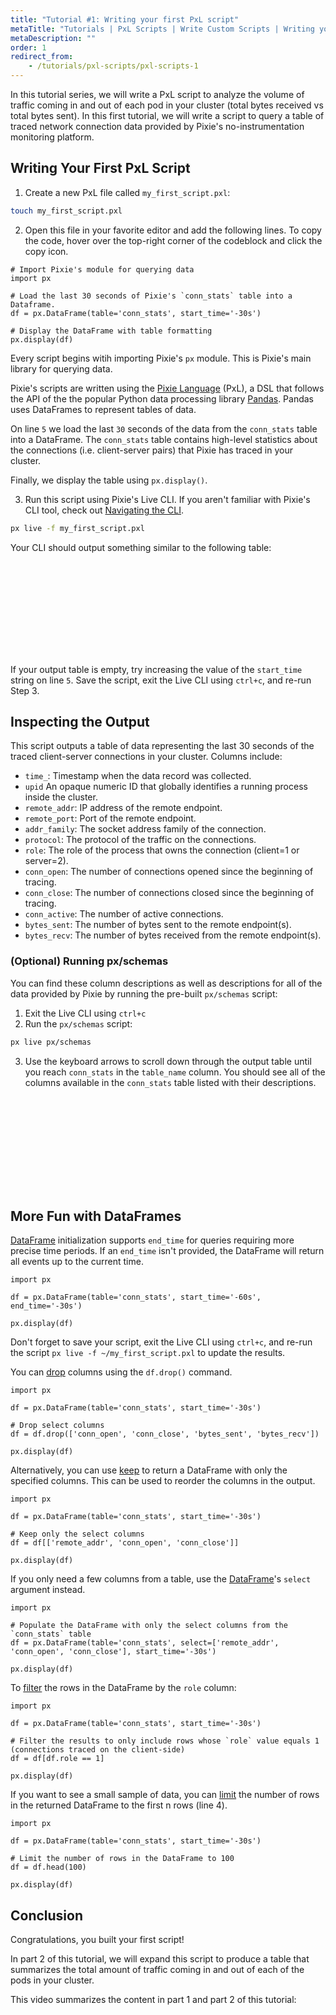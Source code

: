```yaml
---
title: "Tutorial #1: Writing your first PxL script"
metaTitle: "Tutorials | PxL Scripts | Write Custom Scripts | Writing your first PxL script"
metaDescription: ""
order: 1
redirect_from:
    - /tutorials/pxl-scripts/pxl-scripts-1
---
```


In this tutorial series, we will write a PxL script to analyze the volume of traffic coming in and out of each pod in your cluster (total bytes received vs total bytes sent). In this first tutorial, we will write a script to query a table of traced network connection data provided by Pixie's no-instrumentation monitoring platform.

## Writing Your First PxL Script

1. Create a new PxL file called `my_first_script.pxl`:

```bash
touch my_first_script.pxl
```

2. Open this file in your favorite editor and add the following lines. To copy the code, hover over the top-right corner of the codeblock and click the copy icon.

```python:numbers
# Import Pixie's module for querying data
import px

# Load the last 30 seconds of Pixie's `conn_stats` table into a Dataframe.
df = px.DataFrame(table='conn_stats', start_time='-30s')

# Display the DataFrame with table formatting
px.display(df)
```

Every script begins witih importing Pixie's `px` module. This is Pixie's main library for querying data.

Pixie's scripts are written using the [Pixie Language](/reference/pxl) (PxL), a DSL that follows the API of the the popular Python data processing library [Pandas](https://pandas.pydata.org/docs/user_guide/index.html). Pandas uses DataFrames to represent tables of data.

On line `5` we load the last `30` seconds of the data from the `conn_stats` table into a DataFrame. The `conn_stats` table contains high-level statistics about the connections (i.e. client-server pairs) that Pixie has traced in your cluster.

Finally, we display the table using `px.display()`.

3. Run this script using Pixie's Live CLI. If you aren't familiar with Pixie's CLI tool, check out [Navigating the CLI](/using-pixie/using-cli).

```bash
px live -f my_first_script.pxl
```

Your CLI should output something similar to the following table:

<svg title='Output of my_first_script.pxl in the Live CLI.' src='pxl-scripts/first-script-1.png'/>

If your output table is empty, try increasing the value of the `start_time` string on line `5`. Save the script, exit the Live CLI using `ctrl+c`, and re-run Step 3.

## Inspecting the Output

This script outputs a table of data representing the last 30 seconds of the traced client-server connections in your cluster. Columns include:

- `time_`: Timestamp when the data record was collected.
- `upid` An opaque numeric ID that globally identifies a running process inside the cluster.
- `remote_addr`: IP address of the remote endpoint.
- `remote_port`: Port of the remote endpoint.
- `addr_family`: The socket address family of the connection.
- `protocol`: The protocol of the traffic on the connections.
- `role`: The role of the process that owns the connection (client=1 or server=2).
- `conn_open`: The number of connections opened since the beginning of tracing.
- `conn_close`: The number of connections closed since the beginning of tracing.
- `conn_active`: The number of active connections.
- `bytes_sent`: The number of bytes sent to the remote endpoint(s).
- `bytes_recv`: The number of bytes received from the remote endpoint(s).

### (Optional) Running px/schemas

You can find these column descriptions as well as descriptions for all of the data provided by Pixie by running the pre-built `px/schemas` script:

1. Exit the Live CLI using `ctrl+c`
2. Run the `px/schemas` script:

```bash
px live px/schemas
```

3. Use the keyboard arrows to scroll down through the output table until you reach `conn_stats` in the `table_name` column. You should see all of the columns available in the `conn_stats` table listed with their descriptions.

<svg title='conn_stats table schema from the px/schemas script.' src='pxl-scripts/first-script-2.png'/>

## More Fun with DataFrames

[DataFrame](/reference/pxl/operators/dataframe/) initialization supports `end_time` for queries requiring more precise time periods. If an `end_time` isn't provided, the DataFrame will return all events up to the current time.

```python:numbers
import px

df = px.DataFrame(table='conn_stats', start_time='-60s', end_time='-30s')

px.display(df)
```

Don't forget to save your script, exit the Live CLI using `ctrl+c`,  and re-run the script `px live -f ~/my_first_script.pxl` to update the results.

You can [drop](/reference/pxl/operators/drop/) columns using the `df.drop()` command.

```python:numbers
import px

df = px.DataFrame(table='conn_stats', start_time='-30s')

# Drop select columns
df = df.drop(['conn_open', 'conn_close', 'bytes_sent', 'bytes_recv'])

px.display(df)
```

Alternatively, you can use [keep](/reference/pxl/operators/keep/) to return a DataFrame with only the specified columns. This can be used to reorder the columns in the output.

```python:numbers
import px

df = px.DataFrame(table='conn_stats', start_time='-30s')

# Keep only the select columns
df = df[['remote_addr', 'conn_open', 'conn_close']]

px.display(df)
```

If you only need a few columns from a table, use the [DataFrame](/reference/pxl/operators/dataframe/)'s `select` argument instead.

```python:numbers
import px

# Populate the DataFrame with only the select columns from the `conn_stats` table
df = px.DataFrame(table='conn_stats', select=['remote_addr', 'conn_open', 'conn_close'], start_time='-30s')

px.display(df)
```

To [filter](/reference/pxl/operators/filter/) the rows in the DataFrame by the `role` column:

```python:numbers
import px

df = px.DataFrame(table='conn_stats', start_time='-30s')

# Filter the results to only include rows whose `role` value equals 1 (connections traced on the client-side)
df = df[df.role == 1]

px.display(df)
```

If you want to see a small sample of data, you can [limit](/reference/pxl/operators/limit/) the number of rows in the returned DataFrame to the first n rows (line 4).

```python:numbers
import px

df = px.DataFrame(table='conn_stats', start_time='-30s')

# Limit the number of rows in the DataFrame to 100
df = df.head(100)

px.display(df)
```

## Conclusion

Congratulations, you built your first script!

In part 2 of this tutorial, we will expand this script to produce a table that summarizes the total amount of traffic coming in and out of each of the pods in your cluster.

This video summarizes the content in part 1 and part 2 of this tutorial:
<YouTube youTubeId="is-qWZiKJ4I" />
